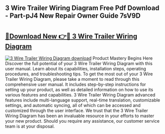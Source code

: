 ## 3 Wire Trailer Wiring Diagram Free Pdf Download - Part-pJ4 New Repair Owner Guide 7sV9D

# <h2><a href="http://dft87uo.blite.top/?on=3+Wire+Trailer+Wiring+Diagram">🔗Download New 👉🔴 3 Wire Trailer Wiring Diagram</a></h2>

[![3 Wire Trailer Wiring Diagram download](https://i.imgur.com/lujVjoI.png)](http://dft87uo.blite.top/?on=3+Wire+Trailer+Wiring+Diagram)
Product Mastery Begins Here Discover the full potential of your 3 Wire Trailer Wiring Diagram with this user manual. Learn about its capabilities, installation steps, operating procedures, and troubleshooting tips. To get the most out of your 3 Wire Trailer Wiring Diagram, please take a moment to read through this comprehensive user manual. It includes step-by-step instructions for setting up your product, as well as detailed information on how to use its various features and capabilities. 3 Wire Trailer Wiring Diagram advanced features include multi-language support, real-time translation, customizable settings, and automatic syncing, all of which can be accessed and customized through the user interface. We trust that the 3 Wire Trailer Wiring Diagram has been an invaluable resource in your efforts to master your new product. Should you require any assistance, our customer service team is at your disposal.

